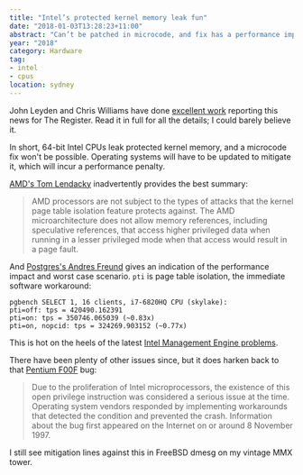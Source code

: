 ```yaml
---
title: "Intel’s protected kernel memory leak fun"
date: "2018-01-03T13:28:23+11:00"
abstract: "Can’t be patched in microcode, and fix has a performance impact. Uh oh."
year: "2018"
category: Hardware
tag:
- intel
- cpus
location: sydney
---
```

John Leyden and Chris Williams have done [excellent work] reporting this news for The Register. Read it in full for all the details; I could barely believe it.

In short, 64-bit Intel CPUs leak protected kernel memory, and a microcode fix won't be possible. Operating systems will have to be updated to mitigate it, which will incur a performance penalty. 

[AMD's Tom Lendacky] inadvertently provides the best summary:

> AMD processors are not subject to the types of attacks that the kernel
> page table isolation feature protects against. The AMD microarchitecture
> does not allow memory references, including speculative references, that
> access higher privileged data when running in a lesser privileged mode
> when that access would result in a page fault.

And [Postgres's Andres Freund] gives an indication of the performance impact and worst case scenario. `pti` is page table isolation, the immediate software workaround:

    pgbench SELECT 1, 16 clients, i7-6820HQ CPU (skylake):  
    pti=off: tps = 420490.162391  
    pti=on: tps = 350746.065039 (~0.83x)  
    pti=on, nopcid: tps = 324269.903152 (~0.77x)

This is hot on the heels of the latest [Intel Management Engine problems].

There have been plenty of other issues since, but it does harken back to that [Pentium F00F] bug:

> Due to the proliferation of Intel microprocessors, the existence of this open privilege instruction was considered a serious issue at the time. Operating system vendors responded by implementing workarounds that detected the condition and prevented the crash. Information about the bug first appeared on the Internet on or around 8 November 1997.

I still see mitigation lines against this in FreeBSD dmesg on my vintage MMX tower.

[excellent work]: http://www.theregister.co.uk/2018/01/02/intel_cpu_design_flaw/
[AMD's Tom Lendacky]: https://lkml.org/lkml/2017/12/27/2
[Postgres's Andres Freund]: https://www.postgresql.org/message-id/20180102222354.qikjmf7dvnjgbkxe@alap3.anarazel.de
[Intel Management Engine problems]: https://en.wikipedia.org/wiki/Intel_Management_Engine#Security_vulnerabilities
[Pentium F00F]: https://en.wikipedia.org/wiki/Pentium_F00F_bug


